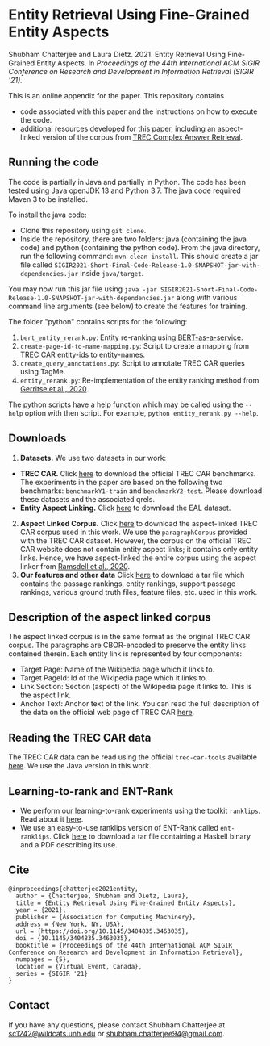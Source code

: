 # Entity Retrieval Using Fine-Grained Entity Aspects
Shubham Chatterjee and Laura Dietz. 2021. Entity Retrieval Using Fine-Grained Entity Aspects. In _Proceedings of the 44th International ACM SIGIR Conference on Research and Development in Information Retrieval (SIGIR ’21)._

This is an online appendix for the paper. This repository contains
- code associated with this paper and the instructions on how to execute the code. 
- additional resources developed for this paper, including an aspect-linked version of the corpus from [TREC Complex Answer Retrieval](http://trec-car.cs.unh.edu/).

## Running the code
The code is partially in Java and partially in Python. The code has been tested using Java openJDK 13 and Python 3.7. The java code required Maven 3 to be installed. 

To install the java code: 
- Clone this repository using `git clone`. 
- Inside the repository, there are two folders: java (containing the java code) and python (containing the python code). From the java directory, run the following command: `mvn clean install`. This should create a jar file called `SIGIR2021-Short-Final-Code-Release-1.0-SNAPSHOT-jar-with-dependencies.jar` inside `java/target`.

You may now run this jar file using `java -jar SIGIR2021-Short-Final-Code-Release-1.0-SNAPSHOT-jar-with-dependencies.jar` along with various command line arguments (see below)  to create the features for training. 

The folder "python" contains scripts for the following:
1. `bert_entity_rerank.py`: Entity re-ranking using [BERT-as-a-service](https://github.com/hanxiao/bert-as-service).
2. `create-page-id-to-name-mapping.py`: Script to create a mapping from TREC CAR entity-ids to entity-names.
3. `create_query_annotations.py`: Script to annotate TREC CAR queries using TagMe.
4. `entity_rerank.py`: Re-implementation of the entity ranking method from [Gerritse et al., 2020](https://arxiv.org/abs/2005.02843).

The python scripts have a help function which may be called using the `--help` option with then script. For example, `python entity_rerank.py --help`. 

## Downloads
1. **Datasets.** We use two datasets in our work:
- **TREC CAR.** Click [here](http://trec-car.cs.unh.edu/datareleases/) to download the official TREC CAR benchmarks. The experiments in the paper are based on the following two benchmarks: `benchmarkY1-train` and `benchmarkY2-test`. Please download these datasets and the associated qrels. 
- **Entity Aspect Linking.** Click [here](https://www.cs.unh.edu/~dietz/eal-dataset-2020/entity-aspect-linking-2020.html) to download the EAL dataset.
2. **Aspect Linked Corpus.** Click [here](https://unh.box.com/s/arsnh3s7jk2jbrfzb5d7buhhjkwovooj) to download the aspect-linked TREC CAR corpus used in this work. We use the `paragraphCorpus` provided with the TREC CAR dataset. However, the corpus on the official TREC CAR website does not contain entity aspect links; it contains only entity links. Hence, we have aspect-linked the entire corpus using the aspect linker from [Ramsdell et al., 2020](https://dl.acm.org/doi/10.1145/3340531.3412875).
3. **Our features and other data**
Click [here](https://unh.box.com/s/oj9bsxlfl5cwusi9iboo61rib1di3lhd) to download a tar file which contains the passage rankings, entity rankings, support passage rankings, various ground truth files, feature files, etc. used in this work. 

## Description of the aspect linked corpus
The aspect linked corpus is in the same format as the original TREC CAR corpus. The paragraphs are CBOR-encoded to preserve the entity links contained therein. Each entity link is represented by four components: 
- Target Page: Name of the Wikipedia page which it links to.
- Target PageId: Id of the Wikipedia page which it links to.
- Link Section: Section (aspect) of the Wikipedia page it links to. This is the aspect link.
- Anchor Text: Anchor text of the link. 
You can read the full description of the data on the official web page of TREC CAR [here](http://trec-car.cs.unh.edu/).

## Reading the TREC CAR data
The TREC CAR data can be read using the official `trec-car-tools` available [here](https://github.com/TREMA-UNH/trec-car-tools). We use the Java version in this work.

## Learning-to-rank and ENT-Rank
- We perform our learning-to-rank experiments using the toolkit `ranklips`. Read about it [here](https://www.cs.unh.edu/~dietz/rank-lips/).
- We use an easy-to-use ranklips version of ENT-Rank called `ent-ranklips`. Click [here](https://unh.box.com/s/wof0pu754koqqinj8hggvweu8v9yw01a) to download a tar file containing a Haskell binary and a PDF describing its use. 


## Cite 
```
@inproceedings{chatterjee2021entity,
  author = {Chatterjee, Shubham and Dietz, Laura},
  title = {Entity Retrieval Using Fine-Grained Entity Aspects},
  year = {2021},
  publisher = {Association for Computing Machinery},
  address = {New York, NY, USA},
  url = {https://doi.org/10.1145/3404835.3463035},
  doi = {10.1145/3404835.3463035},
  booktitle = {Proceedings of the 44th International ACM SIGIR Conference on Research and Development in Information Retrieval},
  numpages = {5},
  location = {Virtual Event, Canada},
  series = {SIGIR '21}
}
```

## Contact
If you have any questions, please contact Shubham Chatterjee at <sc1242@wildcats.unh.edu> or <shubham.chatterjee94@gmail.com>.  

